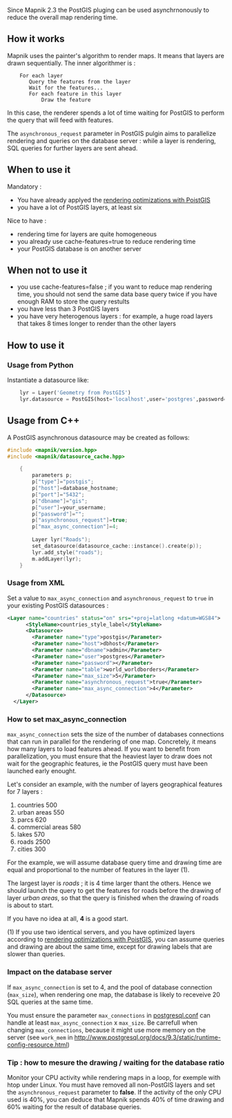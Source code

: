 Since Mapnik 2.3 the PostGIS pluging can be used asynchrnonously to reduce the overall map rendering time. 

## How it works
Mapnik uses the painter's algorithm to render maps. It means that layers are drawn sequentially. The inner algorithmer is :
```
    For each layer
       Query the features from the layer
       Wait for the features...
       For each feature in this layer
           Draw the feature
```
In this case, the renderer spends a lot of time waiting for PostGIS to perform the query that will feed with features.

The `asynchronous_request` parameter in PostGIS pulgin aims to parallelize rendering and queries on the database server : while a layer is rendering, SQL queries for further layers are sent ahead.


## When to use it
Mandatory :
* You have already applyed the [rendering optimizations with PoistGIS](OptimizeRenderingWithPostGIS)
* you have a lot of PostGIS layers, at least six

Nice to have :
* rendering time for layers are quite homogeneous
* you already use cache-features=true to reduce rendering time
* your PostGIS database is on another server

## When not to use it
* you use cache-features=false ; if you want to reduce map rendering time, you should not send the same data base query twice if you have enough RAM to store the query restults
* you have less than 3 PostGIS layers
* you have very heterogenous layers : for example, a huge road layers that takes 8 times longer to render than the other layers

## How to use it
### Usage from Python

Instantiate a datasource like:

```python
    lyr = Layer('Geometry from PostGIS')
    lyr.datasource = PostGIS(host='localhost',user='postgres',password='',dbname='your_postgis_database',table='your_table', asynchronous_request=True,max_async_connection=4)
```


## Usage from C++

A PostGIS asynchronous datasource may be created as follows:

```cpp
#include <mapnik/version.hpp>
#include <mapnik/datasource_cache.hpp>

    {
        parameters p;
        p["type"]="postgis";
        p["host"]=database_hostname;
        p["port"]="5432";
        p["dbname"]="gis";
        p["user"]=your_username;
        p["password"]="";
        p["asynchronous_request"]=true;
        p["max_async_connection"]=4;
    
        Layer lyr("Roads");
        set_datasource(datasource_cache::instance().create(p));
        lyr.add_style("roads");
        m.addLayer(lyr);
    }
```

### Usage from XML 
Set a value to `max_async_connection` and `asynchronous_request` to `true` in your existing PostGIS datasources :
```xml
<Layer name="countries" status="on" srs="+proj=latlong +datum=WGS84">
      <StyleName>countries_style_label</StyleName>
      <Datasource>
        <Parameter name="type">postgis</Parameter>
        <Parameter name="host">dbhost</Parameter>
        <Parameter name="dbname">admin</Parameter>
        <Parameter name="user">postgres</Parameter>      
        <Parameter name="password"></Parameter>
        <Parameter name="table">world_worldborders</Parameter>
        <Parameter name="max_size">5</Parameter>
        <Parameter name="asynchronous_request">true</Parameter>
        <Parameter name="max_async_connection">4</Parameter>
      </Datasource>
  </Layer>
```
### How to set max_async_connection
`max_async_connection` sets the size of the number of databases connections that can run in parallel for the rendering of one map. Concretely, it means how many layers to load features ahead. If you want to benefit from parallelization, you must ensure that the heaviest layer to draw does not wait for the geographic features, ie the PostGIS query must have been launched early enought.

Let's consider an example, with the number of layers geographical features for 7 layers :

1. countries   500
1. urban areas 550
1. parcs   620
1. commercial areas 580
1. lakes   570
1. roads   2500
1. cities  300

For the example, we will assume database query time and drawing time are equal and proportional to the number of features in the layer (1).

The largest layer is *roads* ; it is 4 time larger thant the others. Hence we should launch the query to get the features for roads before the drawing of layer *urban areas*, so that the query is finished when the drawing of roads is about to start.

If you have no idea at all, **4** is a good start.


(1) If you use two identical servers, and you have optimized layers according to [rendering optimizations with PoistGIS](OptimizeRenderingWithPostGIS), you can assume queries and drawing are about the same time, except for drawing labels that are slower than queries.


### Impact on the database server
If `max_async_connection` is set to 4, and the pool of database connection (`max_size`), when rendering one map, the database is likely to receveive 20 SQL queries at the same time.

You must ensure the parameter `max_connections` in [postgresql.conf](http://www.postgresql.org/docs/9.3/static/runtime-config-connection.html) can handle at least `max_async_connection` x `max_size`. Be carrefull when changing `max_connections`, because it might use more memory on the server (see `work_mem` in http://www.postgresql.org/docs/9.3/static/runtime-config-resource.html)

### Tip : how to mesure the drawing / waiting for the database ratio
Monitor your CPU activity while rendering maps in a loop, for exemple with htop under Linux. You must have removed all non-PostGIS layers and set the `asynchronous_request` parameter to **false**. If the activity of the only CPU used is 40%, you can deduce that Mapnik spends 40% of time drawing and 60% waiting for the result of database queries.